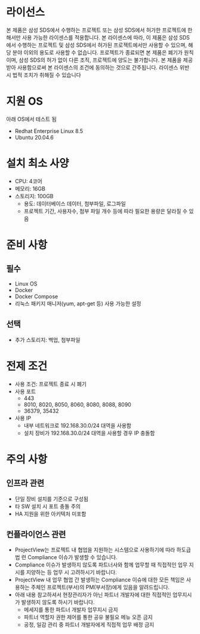 # 라이선스
본 제품은 삼성 SDS에서 수행하는 프로젝트 또는 삼성 SDS에서 허가한 프로젝트에 한해서만 사용 가능한 라이센스를 적용합니다. 
본 라이센스에 따라, 이 제품은 삼성 SDS에서 수행하는 프로젝트 및 삼성 SDS에서 허가된 프로젝트에서만 사용할 수 있으며, 해당 분야 이외의 용도로 사용할 수 없습니다.
프로젝트가 종료되면 본 제품은 폐기가 원칙이며, 삼성 SDS의 허가 없이 다른 조직, 프로젝트에 양도는 불가합니다.
본 제품을 제공받아 사용함으로써 본 라이센스의 조건에 동의하는 것으로 간주됩니다.
라이센스 위반 시 법적 조치가 취해질 수 있습니다

# 지원 OS
아래 OS에서 테스트 됨
* Redhat Enterprise Linux 8.5
* Ubuntu 20.04.6

# 설치 최소 사양
* CPU: 4코어
* 메모리: 16GB
* 스토리지: 100GB
    * 용도: 데이터베이스 데이터, 첨부파일, 로그파일
    * 프로젝트 기간, 사용자수, 첨부 파일 개수 등에 따라 필요한 용량은 달라질 수 있음 

# 준비 사항
## 필수
* Linux OS
* Docker
* Docker Compose
* 리눅스 패키지 매니저(yum, apt-get 등) 사용 가능한 설정

## 선택 
* 추가 스토리지: 백업, 첨부파일

# 전제 조건
* 사용 조건: 프로젝트 종료 시 폐기
* 사용 포트
    * 443 
    * 8010, 8020, 8050, 8060, 8080, 8088, 8090
    * 36379, 35432
* 사용 IP
    * 내부 네트워크로 192.168.30.0/24 대역을 사용함
    * 설치 장비가 192.168.30.0/24 대역을 사용할 경우 IP 충돌함

# 주의 사항

## 인프라 관련
* 단일 장비 설치를 기준으로 구성됨
* 타 SW 설치 시 포트 충돌 주의
* HA 지원을 위한 아키텍처 미포함

## 컨플라이언스 관련
* ProjectView는 프로젝트 내 협업을 지원하는 시스템으로 사용하기에 따라 하도급법 련 Compliance 이슈가 발생할 수 있습니다. 
* Compliance 이슈가 발생하지 않도록 파트너사와 함께 업무할 때 직접적인 업무 지시를 지양하는 등 업무 시 고려하시기 바랍니다.
* ProjectView 내 업무 협업 간 발생하는 Compliance 이슈에 대한 모든 책임은 사용하는 주체인 프로젝트(부서)의 PM(부서장)에게 있음을 알려드립니다.
* 아래 내용 참고하셔서 현장관리자가 아닌 파트너 개발자에 대한 직접적인 업무지시가 발생하지 않도록 하시기 바랍니다.
    * 메세지를 통한 파트너 개발자 업무지시 금지
    * 파트너 역할자 권한 제어를 통한 공유 불필요 메뉴 오픈 금지
    * 공정, 일감 관리 중 파트너 개발자에게 직접적 업무 배정 금지
